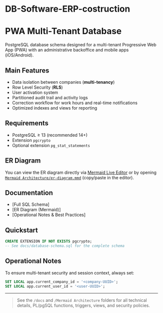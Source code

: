 # DB-Software-ERP-costruction
# PWA Multi-Tenant Database

PostgreSQL database schema designed for a multi-tenant Progressive Web App (PWA) with an administrative backoffice and mobile apps (iOS/Android).

## Main Features
- Data isolation between companies (**multi-tenancy**)
- Row Level Security (**RLS**)
- User activation system
- Partitioned audit trail and activity logs
- Correction workflow for work hours and real-time notifications
- Optimized indexes and views for reporting

## Requirements
- PostgreSQL ≥ 13 (recommended 14+)
- Extension `pgcrypto`
- Optional extension `pg_stat_statements`

## ER Diagram
You can view the ER diagram directly via [Mermaid Live Editor](https://mermaid.live/) or by opening [`Mermaid Architecture/er-diagram.mmd`](Mermaid%20Architecture/er-diagram.mmd) (copy/paste in the editor).

## Documentation

- [Full SQL Schema]
- [ER Diagram (Mermaid)]
- [Operational Notes & Best Practices]

## Quickstart

```sql
CREATE EXTENSION IF NOT EXISTS pgcrypto;
-- See docs/database-schema.sql for the complete schema
```

## Operational Notes

To ensure multi-tenant security and session context, always set:

```sql
SET LOCAL app.current_company_id = '<company-UUID>';
SET LOCAL app.current_user_id = '<user-UUID>';
```

---

> See the `/docs` and `/Mermaid Architecture` folders for all technical details, PL/pgSQL functions, triggers, views, and security policies.

